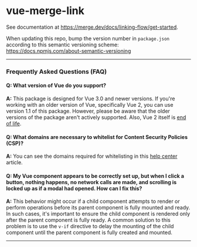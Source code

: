 # vue-merge-link

See documentation at https://merge.dev/docs/linking-flow/get-started.

When updating this repo, bump the version number in `package.json` according to this semantic versioning scheme: https://docs.npmjs.com/about-semantic-versioning

---

### Frequently Asked Questions (FAQ)

#### **Q: What version of Vue do you support?**
**A:** This package is designed for Vue 3.0 and newer versions. If you're working with an older version of Vue, specifically Vue 2, you can use version 1.1 of this package. However, please be aware that the older versions of the package aren't actively supported. Also, Vue 2 itself is [end of life](https://vuejs.org/about/faq.html#is-vue-2-still-supported).

#### **Q: What domains are necessary to whitelist for Content Security Policies (CSP)?**
**A:** You can see the domains required for whitelisting in this [help center](https://help.merge.dev/en/articles/5924787-using-content-security-policy-csp-with-merge) article. 

#### **Q: My Vue component appears to be correctly set up, but when I click a button, nothing happens, no network calls are made, and scrolling is locked up as if a modal had opened. How can I fix this?**
**A:** This behavior might occur if a child component attempts to render or perform operations before its parent component is fully mounted and ready. In such cases, it's important to ensure the child component is rendered only after the parent component is fully ready.
A common solution to this problem is to use the `v-if` directive to delay the mounting of the child component until the parent component is fully created and mounted. 

---
